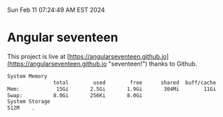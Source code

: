 Sun Feb 11 07:24:49 AM EST 2024

# Angular seventeen


This project is live at [https://angularseventeen.github.io](https://angularseventeen.github.io "seventeen!") thanks to Github.

```bash
System Memory
               total        used        free      shared  buff/cache   available
Mem:            15Gi       2.5Gi       1.9Gi       304Mi        11Gi        12Gi
Swap:          8.0Gi       256Ki       8.0Gi
System Storage
512M	.
```
```bash
